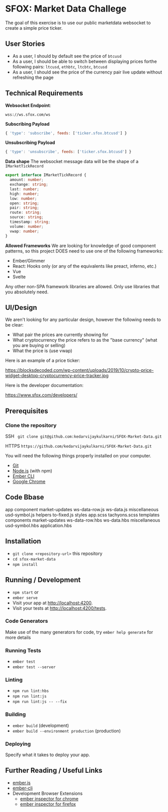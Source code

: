 # SFOX: Market Data Challege

The goal of this exercise is to use our public marketdata websocket to create a simple price ticker.

## User Stories
- As a user, I should by default see the price of `btcusd`
- As a user, I should be able to switch between displaying prices forthe following pairs: `ltcusd`, `ethbtc`, `ltcbtc`, `btcusd` 
- As a user, I should see the price of the currency pair live update without refreshing the page

## Technical Requirements

**Websocket Endpoint**: 

`wss://ws.sfox.com/ws` 

**Subscribing Payload**
```js
{ 'type': 'subscribe', feeds: ['ticker.sfox.btcusd'] }
```

**Unsubscribing Payload**
```js
{ 'type': 'unsubscribe', feeds: ['ticker.sfox.btcusd'] }
```

**Data shape**
The websocket message data will be the shape of a `IMarketTickRecord`

```ts
export interface IMarketTickRecord {
  amount: number;
  exchange: string;
  last: number;
  high: number;
  low: number;
  open: string;
  pair: string;
  route: string;
  source: string;
  timestamp: string;
  volume: number;
  vwap: number;
}
```

**Allowed Frameworks**
We are looking for knowledge of good component patterns, so this project DOES need to use one of the following frameworks: 
- Ember/Glimmer
- React: Hooks only (or any of the equivalents like preact, inferno, etc.)
- Vue
- Svelte

Any other non-SPA framework libraries are allowed. Only use libraries that you absolutely need.

## UI/Design

We aren't looking for any particular design, however the following needs to be clear:
- What pair the prices are currently showing for
- What cryptocurrency the price refers to as the "base currency" (what you are buying or selling)
- What the price is (use vwap)

Here is an example of a price ticker:

https://blocksdecoded.com/wp-content/uploads/2019/10/crypto-price-widget-desktop-cryptocurrency-price-tracker.jpg

Here is the developer documentation:

https://www.sfox.com/developers/

## Prerequisites

### Clone the repository

SSH ` git clone git@github.com:kedarvijaykulkarni/SFOX-Market-Data.git`

HTTPS `https://github.com/kedarvijaykulkarni/SFOX-Market-Data.git`

You will need the following things properly installed on your computer.

* [Git](https://git-scm.com/)
* [Node.js](https://nodejs.org/) (with npm)
* [Ember CLI](https://ember-cli.com/)
* [Google Chrome](https://google.com/chrome/)

## Code Bbase
  app
    component
      market-updates
        ws-data-row.js
        ws-data.js
      miscellaneous
        usd-symbol.js
    helpers
      to-fixed.js
    styles
      app.scss
      tachyons.scss
    templates
      components
        market-updates
          ws-data-row.hbs
          ws-data.hbs
        miscellaneous
          usd-symbol.hbs
      application.hbs

## Installation

* `git clone <repository-url>` this repository
* `cd sfox-market-data`
* `npm install`

## Running / Development

* `npm start` or
* `ember serve`
* Visit your app at [http://localhost:4200](http://localhost:4200).
* Visit your tests at [http://localhost:4200/tests](http://localhost:4200/tests).

### Code Generators

Make use of the many generators for code, try `ember help generate` for more details

### Running Tests

* `ember test`
* `ember test --server`

### Linting

* `npm run lint:hbs`
* `npm run lint:js`
* `npm run lint:js -- --fix`

### Building

* `ember build` (development)
* `ember build --environment production` (production)

### Deploying

Specify what it takes to deploy your app.

## Further Reading / Useful Links

* [ember.js](https://emberjs.com/)
* [ember-cli](https://ember-cli.com/)
* Development Browser Extensions
  * [ember inspector for chrome](https://chrome.google.com/webstore/detail/ember-inspector/bmdblncegkenkacieihfhpjfppoconhi)
  * [ember inspector for firefox](https://addons.mozilla.org/en-US/firefox/addon/ember-inspector/)
